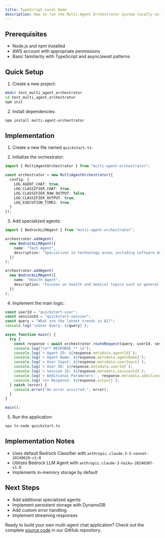 ```yaml
---
title: TypeScript Local Demo
description: How to run the Multi-Agent Orchestrator System locally using TypeScript
---
```


## Prerequisites
- Node.js and npm installed
- AWS account with appropriate permissions
- Basic familiarity with TypeScript and async/await patterns

## Quick Setup

1. Create a new project:
```bash
mkdir test_multi_agent_orchestrator
cd test_multi_agent_orchestrator
npm init
```

2. Install dependencies:
```bash
npm install multi-agent-orchestrator
```

## Implementation

1. Create a new file named `quickstart.ts`:

2. Initialize the orchestrator:
```typescript
import { MultiAgentOrchestrator } from "multi-agent-orchestrator";

const orchestrator = new MultiAgentOrchestrator({
  config: {
    LOG_AGENT_CHAT: true,
    LOG_CLASSIFIER_CHAT: true,
    LOG_CLASSIFIER_RAW_OUTPUT: false,
    LOG_CLASSIFIER_OUTPUT: true,
    LOG_EXECUTION_TIMES: true,
  }
});
```

3. Add specialized agents:
```typescript
import { BedrockLLMAgent } from "multi-agent-orchestrator";

orchestrator.addAgent(
  new BedrockLLMAgent({
    name: "Tech Agent",
    description: "Specializes in technology areas including software development, hardware, AI, cybersecurity, blockchain, cloud computing, emerging tech innovations, and pricing/costs related to technology products and services.",
  })
);

orchestrator.addAgent(
  new BedrockLLMAgent({
    name: "Health Agent",
    description: "Focuses on health and medical topics such as general wellness, nutrition, diseases, treatments, mental health, fitness, healthcare systems, and medical terminology or concepts.",
  })
);
```

4. Implement the main logic:
```typescript
const userId = "quickstart-user";
const sessionId = "quickstart-session";
const query = "What are the latest trends in AI?";
console.log(`\nUser Query: ${query}`);

async function main() {
  try {
    const response = await orchestrator.routeRequest(query, userId, sessionId);
    console.log("\n** RESPONSE ** \n");
    console.log(`> Agent ID: ${response.metadata.agentId}`);
    console.log(`> Agent Name: ${response.metadata.agentName}`);
    console.log(`> User Input: ${response.metadata.userInput}`);
    console.log(`> User ID: ${response.metadata.userId}`);
    console.log(`> Session ID: ${response.metadata.sessionId}`);
    console.log(`> Additional Parameters:`, response.metadata.additionalParams);
    console.log(`\n> Response: ${response.output}`);
  } catch (error) {
    console.error("An error occurred:", error);
  }
}

main();
```

5. Run the application:
```bash
npx ts-node quickstart.ts
```

## Implementation Notes
- Uses default Bedrock Classifier with `anthropic.claude-3-5-sonnet-20240620-v1:0`
- Utilizes Bedrock LLM Agent with `anthropic.claude-3-haiku-20240307-v1:0`
- Implements in-memory storage by default

## Next Steps
- Add additional specialized agents
- Implement persistent storage with DynamoDB
- Add custom error handling
- Implement streaming responses

Ready to build your own multi-agent chat application? Check out the complete [source code](https://github.com/awslabs/multi-agent-orchestrator/tree/main/examples/local-demo) in our GitHub repository.
